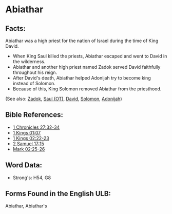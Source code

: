 # Abiathar

## Facts:

Abiathar was a high priest for the nation of Israel during the time of King David.

* When King Saul killed the priests, Abiathar escaped and went to David in the wilderness.
* Abiathar and another high priest named Zadok served David faithfully throughout his reign.
* After David's death, Abiathar helped Adonijah try to become king instead of Solomon.
* Because of this, King Solomon removed Abiathar from the priesthood.

(See also: [Zadok](../names/zadok.md), [Saul (OT)](../names/saul.md), [David](../names/david.md), [Solomon](../names/solomon.md), [Adonijah](../names/adonijah.md))

## Bible References:

* [1 Chronicles 27:32-34](rc://en/tn/help/1ch/27/32)
* [1 Kings 01:07](rc://en/tn/help/1ki/01/07)
* [1 Kings 02:22-23](rc://en/tn/help/1ki/02/22)
* [2 Samuel 17:15](rc://en/tn/help/2sa/17/15)
* [Mark 02:25-26](rc://en/tn/help/mrk/02/25)

## Word Data:

* Strong's: H54, G8

## Forms Found in the English ULB:

Abiathar, Abiathar's

